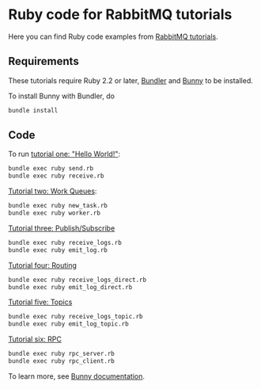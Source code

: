 # Ruby code for RabbitMQ tutorials

Here you can find Ruby code examples from
[RabbitMQ tutorials](http://www.rabbitmq.com/getstarted.html).

## Requirements

These tutorials require Ruby 2.2 or later, [Bundler](https://bundler.io/) and [Bunny](http://rubybunny.info) to be installed.

To install Bunny with Bundler, do

``` sh
bundle install
```


## Code

To run [tutorial one: "Hello World!"](http://www.rabbitmq.com/tutorial-one-ruby.html):

``` sh
bundle exec ruby send.rb
bundle exec ruby receive.rb
```

[Tutorial two: Work Queues](http://www.rabbitmq.com/tutorial-two-ruby.html):

``` sh
bundle exec ruby new_task.rb
bundle exec ruby worker.rb
```

[Tutorial three: Publish/Subscribe](http://www.rabbitmq.com/tutorial-three-ruby.html)

``` sh
bundle exec ruby receive_logs.rb
bundle exec ruby emit_log.rb
```

[Tutorial four: Routing](http://www.rabbitmq.com/tutorial-four-ruby.html)

``` sh
bundle exec ruby receive_logs_direct.rb
bundle exec ruby emit_log_direct.rb
```

[Tutorial five: Topics](http://www.rabbitmq.com/tutorial-five-ruby.html)

``` sh
bundle exec ruby receive_logs_topic.rb
bundle exec ruby emit_log_topic.rb
```

[Tutorial six: RPC](http://www.rabbitmq.com/tutorial-six-ruby.html)

``` sh
bundle exec ruby rpc_server.rb
bundle exec ruby rpc_client.rb
```

To learn more, see [Bunny documentation](http://rubybunny.info).
